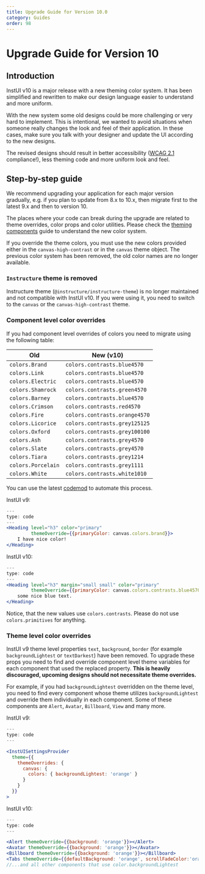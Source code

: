 ```yaml
---
title: Upgrade Guide for Version 10.0
category: Guides
order: 98
---
```


# Upgrade Guide for Version 10

## Introduction

InstUI v10 is a major release with a new theming color system. It has been simplified and rewritten to make our design language easier to understand and more uniform.

With the new system some old designs could be more challenging or very hard to implement. This is intentional, we wanted
to avoid situations when someone really changes the look and feel of their application.
In these cases, make sure you talk with your designer and update the UI according to the new designs.

The revised designs should result in better accessibility ([WCAG 2.1](https://www.w3.org/TR/WCAG21/) compliance!), less theming code and more uniform look and feel.

## Step-by-step guide

We recommend upgrading your application for each major version gradually, e.g. if you plan to update from 8.x to 10.x,
then migrate first to the latest 9.x and then to version 10.

The places where your code can break during the upgrade are related to theme overrides, color props and color utilities.
Please check the [theming components](#theming-components) guide to understand the new color system.

If you override the theme colors, you must use the new colors provided either in the `canvas-high-contrast` or in the `canvas` theme object.
The previous color system has been removed, the old color names are no longer available.

### `Instructure` theme is removed

Instructure theme (`@instructure/instructure-theme`) is no longer maintained and not compatible with InstUI v10.
If you were using it, you need to switch to the `canvas` or the `canvas-high-contrast` theme.

### Component level color overrides

If you had component level overrides of colors you need to migrate using the following table:

| Old                | New (v10)                     |
| ------------------ | ----------------------------- |
| `colors.Brand`     | `colors.contrasts.blue4570`   |
| `colors.Link`      | `colors.contrasts.blue4570`   |
| `colors.Electric`  | `colors.contrasts.blue4570`   |
| `colors.Shamrock`  | `colors.contrasts.green4570`  |
| `colors.Barney`    | `colors.contrasts.blue4570`   |
| `colors.Crimson`   | `colors.contrasts.red4570`    |
| `colors.Fire`      | `colors.contrasts.orange4570` |
| `colors.Licorice`  | `colors.contrasts.grey125125` |
| `colors.Oxford`    | `colors.contrasts.grey100100` |
| `colors.Ash`       | `colors.contrasts.grey4570`   |
| `colors.Slate`     | `colors.contrasts.grey4570`   |
| `colors.Tiara`     | `colors.contrasts.grey1214`   |
| `colors.Porcelain` | `colors.contrasts.grey1111`   |
| `colors.White`     | `colors.contrasts.white1010`  |

You can use the latest [codemod](#ui-codemods) to automate this process.

InstUI v9:

```jsx
---
type: code
---
<Heading level="h3" color="primary"
         themeOverride={{primaryColor: canvas.colors.brand}}>
    I have nice color!
</Heading>
```

InstUI v10:

```jsx
---
type: code
---
<Heading level="h3" margin="small small" color="primary"
         themeOverride={{primaryColor: canvas.colors.contrasts.blue4570}}>
    some nice blue text.
</Heading>
```

Notice, that the new values use `colors.contrasts`. Please do not use `colors.primitives` for anything.

### Theme level color overrides

InstUI v9 theme level properties `text`, `background`, `border` (for example `backgroundLightest` or `textDarkest`) have been removed.
To upgrade these props you need to find and override component level theme variables for each component that used the replaced property.
**This is heavily discouraged, upcoming designs should not necessitate theme overrides.**

For example, if you had `backgroundLightest` overridden on the theme level, you need to find every component whose theme
utilizes `backgroundLightest` and override them individually in each component. Some of these components are `Alert`, `Avatar`, `Billboard`, `View` and many more.

InstUI v9:

```jsx
---
type: code
---

<InstUISettingsProvider
  theme={{
    themeOverrides: {
      canvas: {
        colors: { backgroundLightest: 'orange' }
      }
    }
  }}
>
```

InstUI v10:

```jsx
---
type: code
---

<Alert themeOverride={{background: 'orange'}}></Alert>
<Avatar themeOverride={{background: 'orange'}}></Avatar>
<Billboard themeOverride={{background: 'orange'}}></Billboard>
<Tabs themeOverride={{defaultBackground: 'orange', scrollFadeColor:'orange'}}></Tabs>
//...and all other components that use color.backgroundLightest
```
